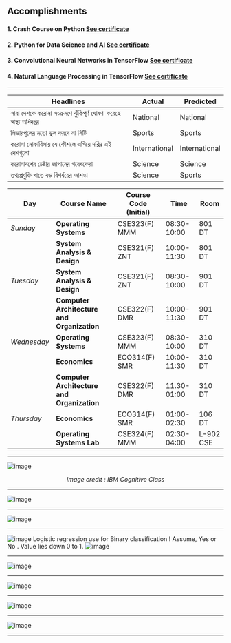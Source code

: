 ## Accomplishments
#### 1. Crash Course on Python [See certificate](https://www.coursera.org/account/accomplishments/verify/MNJ4QBEA2E9K)
#### 2. Python for Data Science and AI [See certificate](https://www.coursera.org/account/accomplishments/verify/KNNY9NEL7FPY)
#### 3. Convolutional Neural Networks in TensorFlow [See certificate](https://www.coursera.org/account/accomplishments/verify/TTYFB4JKNANJ)
#### 4. Natural Language Processing in TensorFlow [See certificate](https://www.coursera.org/account/accomplishments/verify/A3JFCWSYCUFH)
***
| Headlines     | Actual   | __Predicted__ |
|-----|------|-------|
|সারা দেশকে করোনা সংক্রমণে ঝুঁকিপূর্ণ ঘোষণা করেছে স্বাস্থ্য অধিদপ্তর|National|National|
|লিভারপুলের মতো ভুল করবে না সিটি|Sports|Sports |
|করোনা মোকাবিলায় যে কৌশলে এগিয়ে দরিদ্র এই দেশগুলো|International|International |
|করোনাবশের চেষ্টায় জাপানের গবেষকেরা|Science |Science|
|তথ্যপ্রযুক্তি খাতে বড় বিপর্যয়ের আশঙ্কা|Science|Sports|


| Day      | __Course Name__    |Course Code (Initial)| Time  |Room |
| ------   | -----                        | ----           | ---             |----- |
| *Sunday* |  __Operating Systems__    | CSE323(F) MMM  | 08:30-10:00  | 801 DT |
|        |__System Analysis & Design__|CSE321(F) ZNT|10:00-11:30 |801 DT  |
| *Tuesday*|  __System Analysis & Design__  | CSE321(F) ZNT  |    08:30-10:00         |901 DT |
|    |   __Computer Architecture and Organization__ | CSE322(F) DMR  | 10:00-11:30   |901 DT |
|*Wednesday*|__Operating Systems__|CSE323(F) MMM|08:30-10:00 |310 DT  |
|     |__Economics__ | ECO314(F) SMR |10:00-11:30 | 310 DT |
|      |__Computer Architecture and Organization__ |CSE322(F) DMR |11.30-01:00|310 DT |
|*Thursday* | __Economics__|ECO314(F) SMR|01:00-02:30 |106 DT |
|      |__Operating Systems Lab__ | CSE324(F) MMM |02:30-04:00|L-902 CSE   |
***


![image](https://user-images.githubusercontent.com/35966401/49700090-5ae7a780-fc04-11e8-922b-2ced8c7a5564.png)<p align='center'> *Image credit : IBM Cognitive Class* </p>
***
![image](https://user-images.githubusercontent.com/35966401/49700287-d64a5880-fc06-11e8-88a9-6fe59a465e9b.png)
***
![image](https://user-images.githubusercontent.com/35966401/49700338-84560280-fc07-11e8-8473-cd9d192bab4a.png)
***
![image](https://user-images.githubusercontent.com/35966401/49803874-4843ae80-fd7b-11e8-8ebe-5949cff5cfb4.png)
Logistic regression use for Binary classification ! Assume, Yes or No . Value lies down 0 to 1. 
![image](https://user-images.githubusercontent.com/35966401/49804053-cbfd9b00-fd7b-11e8-826c-a8834122c880.png)
***
![image](https://user-images.githubusercontent.com/35966401/49804119-f3ecfe80-fd7b-11e8-8ad8-c135c22d6a66.png)
***
![image](https://user-images.githubusercontent.com/35966401/49804190-2565ca00-fd7c-11e8-80d3-6d54c4dbbf2e.png)
***
![image](https://user-images.githubusercontent.com/35966401/49807721-fe5fc600-fd84-11e8-9cd6-d7ff4d298c98.png)
***
![image](https://user-images.githubusercontent.com/35966401/49809521-500a4f80-fd89-11e8-94ae-233bdf1fdb76.png)
***



